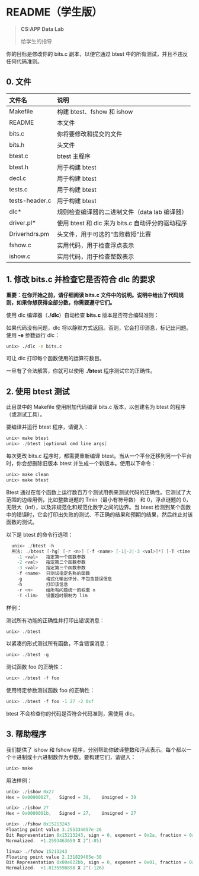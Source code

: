 # README（学生版）

> **CS:APP Data Lab**
>
> 给学生的指导

你的目标是修改你的 bits.c 副本，以便它通过 btest 中的所有测试，并且不违反任何代码准则。

## 0. 文件

| 文件名 | 说明 |
| :--- | :--- |
| Makefile | 构建 btest、fshow 和 ishow |
| README | 本文件 |
| bits.c | 你将要修改和提交的文件 |
| bits.h | 头文件 |
| btest.c | btest 主程序 |
| btest.h | 用于构建 btest |
| decl.c | 用于构建 btest |
| tests.c | 用于构建 btest |
| tests-header.c | 用于构建 btest |
| dlc\* | 规则检查编译器的二进制文件（data lab 编译器） |
| driver.pl\* | 使用 btest 和 dlc 来为 bits.c 自动评分的驱动程序 |
| Driverhdrs.pm | 头文件，用于可选的“击败教授”比赛 |
| fshow.c | 实用代码，用于检查浮点表示 |
| ishow.c | 实用代码，用于检查整数表示 |

## 1. 修改 bits.c 并检查它是否符合 dlc **的要求**

**重要：在你开始之前，请仔细阅读 bits.c 文件中的说明。说明中给出了代码规则，如果你想获得全部分数，你需要遵守它们。** 

使用 dlc 编译器（**./dlc**）自动检查 **bits.c** 版本是否符合编码准则：

如果代码没有问题，dlc 将以静默方式返回。否则，它会打印消息，标记出问题。使用 **-e** 参数运行 dlc：

```bash
unix> ./dlc -e bits.c
```

可让 dlc 打印每个函数使用的运算符数目。

一旦有了合法解答，你就可以使用 **./btest** 程序测试它的正确性。

## 2. 使用 btest 测试

此目录中的 Makefile 使用附加代码编译 bits.c 版本，以创建名为 btest 的程序（或测试工具）。

要编译并运行 btest 程序，请键入：

```c
unix> make btest
unix> ./btest [optional cmd line args]
```

每次更改 bits.c 程序时，都需要重新编译 btest。当从一个平台迁移到另一个平台时，你会想删除旧版本 btest 并生成一个新版本。使用以下命令：

```c
unix> make clean
unix> make btest
```

Btest 通过在每个函数上运行数百万个测试用例来测试代码的正确性。它测试了大范围的边缘用例，比如整数谜题的 Tmin（最小有符号数） 和 0，浮点谜题的 0，无限大（inf），以及非规范化和规范化数字之间的边界。当 btest 检测到某个函数中的错误时，它会打印出失败的测试、不正确的结果和预期的结果，然后终止对该函数的测试。

以下是 btest 的命令行选项：

```c
  unix> ./btest -h
  用法: ./btest [-hg] [-r <n>] [-f <name> [-1|-2|-3 <val>]*] [-T <time limit>]
    -1 <val>   指定第一个函数参数
    -2 <val>   指定第二个函数参数
    -3 <val>   指定第三个函数参数
    -f <name>  只测试指定名称的函数
    -g         格式化输出评分，不包含错误信息
    -h         打印该信息
    -r <n>     给所有问题统一的权重 n
    -T <lim>   设置超时限制为 lim
```

样例：

测试所有功能的正确性并打印出错误消息：

```c
unix> ./btest
```

以紧凑的形式测试所有函数，不含错误消息：

```c
unix> ./btest -g
```

测试函数 foo 的正确性：

```c
unix> ./btest -f foo
```

使用特定参数测试函数 foo 的正确性：

```c
unix> ./btest -f foo -1 27 -2 0xf
```

btest 不会检查你的代码是否符合代码准则，需使用 dlc。

## 3. 帮助程序

我们提供了 ishow 和 fshow 程序，分别帮助你破译整数和浮点表示。每个都以一个十进制或十六进制数作为参数。要构建它们，请键入：

```c
unix> make
```

用法样例：

```c
unix> ./ishow 0x27
Hex = 0x00000027,   Signed = 39,    Unsigned = 39

unix> ./ishow 27
Hex = 0x0000001b,   Signed = 27,    Unsigned = 27

unix> ./fshow 0x15213243
Floating point value 3.255334057e-26
Bit Representation 0x15213243, sign = 0, exponent = 0x2a, fraction = 0x213243
Normalized.  +1.2593463659 X 2^(-85)

linux> ./fshow 15213243
Floating point value 2.131829405e-38
Bit Representation 0x00e822bb, sign = 0, exponent = 0x01, fraction = 0x6822bb
Normalized.  +1.8135598898 X 2^(-126)
```

